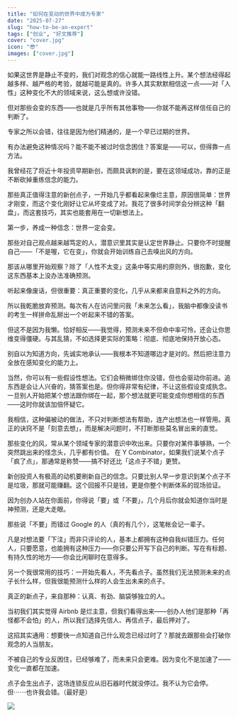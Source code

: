 ```yaml
---
title: "如何在变动的世界中成为专家"
date: "2025-07-27"
slug: "how-to-be-an-expert"
tags: ["创业", "好文推荐"]
cover: "cover.jpg"
icon: "😎"
images: ["cover.jpg"]
---
```

如果这世界是静止不变的，我们对观念的信心就能一路线性上升。某个想法经得起越多样、越严格的考验，就越可能是真的。许多人其实默默相信这一点——对「人性」这种变化不大的领域来说，这么想或许没错。



但对那些会变的东西——也就是几乎所有其他事物——你就不能再这样信任自己的判断了。



专家之所以会错，往往是因为他们精通的，是一个早已过期的世界。



有办法避免这种情况吗？能不能不被过时信念困住？答案是——可以，但得靠一点方法。



我曾经花了将近十年投资早期新创，而颇具讽刺的是，要在这领域成功，靠的正是不断砍掉重练信念的能力。



那些真正值得注意的新创点子，一开始几乎都看起来像烂主意，原因很简单：世界才刚变，而这个变化刚好让它从坏变成了对。我花了很多时间学会分辨这种「翻盘」，而这套技巧，其实也能套用在一切新想法上。



第一步，养成一种信念：世界一定会变。



那些对自己观点越来越笃定的人，潜意识里其实是认定世界静止。只要你不时提醒自己——「不是喔，它在变」，你就会开始训练自己去嗅出风的方向。



那该从哪里开始观察？除了「人性不太变」这条中等实用的原则外，很抱歉，变化这东西基本上没办法准确预测。



听起来像废话，但很重要：真正重要的变化，几乎从来都来自意料之外的方向。



所以我乾脆放弃预测。每次有人在访问里问我「未来怎么看」，我脑中都像没读书的考生一样拼命乱掰出一个听起来不错的答案。



但这不是因为我懒。恰好相反——我觉得，预测未来不但命中率可怜，还会让你思维变得僵硬。与其乱猜，不如选择更实际的策略：彻底、彻底地保持开放心态。



别自以为知道方向，先诚实地承认——我根本不知道哪边才是对的。然后把注意力全放在感知变化的能力上。



当然，你可以有一些假设性想法。它们会稍微绑住你没错，但也会驱动你前进。追东西是会让人兴奋的，猜答案也是。但你得非常有纪律，不让这些假设变成执念。
一旦别人开始把某个想法跟你绑在一起，那个想法就更可能变成你想相信的东西——这时你就该加倍怀疑它。



我相信，这种偏被动的做法，不只对判断想法有帮助，连产出想法也一样管用。真正的诀窍不是「刻意去想」，而是解决问题时，不打断那些莫名冒出来的直觉。



那些变化的风，常从某个领域专家的潜意识中吹出来。只要你对某件事够熟，一个突然跳出来的怪念头，几乎都有价值。
在 Y Combinator，如果我们说某个点子「疯了点」，那通常是称赞——搞不好还比「这点子不错」更赞。



新创投资人有极高的动机要刷新自己的信念。只要比别人早一步意识到某个点子不是垃圾，那就可能赚翻。这个回报不只是钱，更是你整个判断体系的现场验证。



因为创办人站在你面前，你得说「要」或「不要」，几个月后你就会知道你当时是神预测，还是大走眼。



那些说「不要」而错过 Google 的人（真的有几个），这笔帐会记一辈子。



凡是对想法要「下注」而非只评论的人，基本上都拥有这种自我纠错压力。任何人，只要愿意，也能拥有这种压力——你只要公开写下自己的判断。写在有标题、有持久性的地方——你会比闲聊时在意得多。



另一个我很常用的技巧：一开始先看人，不先看点子。虽然我们无法预测未来的点子长什么样，但我很能预测什么样的人会生出未来的点子。



真正的新点子，来自那种：认真、有劲、脑袋够独立的人。



当初我们其实觉得 Airbnb 是烂主意，但我们看得出来——创办人他们是那种「再怪都不会怕」的人，所以我们选择先信人、再信点子，最后押对了。



这招其实通用：想要快一点知道自己什么观念已经过时了？那就去跟那些会打破你观念的人当朋友。



不被自己的专业反困住，已经够难了，而未来只会更难。因为变化不是加速了——变化一直都在加速。



点子会生出点子，这场连锁反应从旧石器时代就没停过。我不认为它会停。
但⋯⋯也许我会错。（最好是）




![](https://prod-files-secure.s3.us-west-2.amazonaws.com/112d0858-5090-4d34-a606-b75eb8d65fd2/46476355-9cf3-4e99-9b7a-3531bc426380/1000202064.png?X-Amz-Algorithm=AWS4-HMAC-SHA256&X-Amz-Content-Sha256=UNSIGNED-PAYLOAD&X-Amz-Credential=ASIAZI2LB466UM6WN54F%2F20250814%2Fus-west-2%2Fs3%2Faws4_request&X-Amz-Date=20250814T035202Z&X-Amz-Expires=3600&X-Amz-Security-Token=IQoJb3JpZ2luX2VjEPP%2F%2F%2F%2F%2F%2F%2F%2F%2F%2FwEaCXVzLXdlc3QtMiJGMEQCIDOaDdeSk%2FnQyM%2Ft5S%2F6xJodOaFDFUBF2folvGMRklC%2BAiAWVG6ZBJ%2Fc73VRz5MSddk1TBWK7B6YIhLj24dgm7xuRyr%2FAwg8EAAaDDYzNzQyMzE4MzgwNSIMNZ3xw9ezzRkrqU49KtwD5kZkjMsds95H4myz8mkAOwOQmO%2FFV4o1FnDZAIPuXe0lvUYzSLGjn7TZvmsQD1ta1M5px8YyRZRpP3cK%2BPSiErVYipk0YuQ%2BrXxpEdVsvVFdUudivK5SqqbR9uZ1T7ni62R3EC0zTgv6NkWDX5DgTknoU0tljmwl7KlY%2BIqaCWKy%2BQLsXIzKvhNmWQYP6tKe8XE6ipZJdxmZ%2Bm7v2q53hIPyyozgIrZ0%2BCSs7J8uuQq%2BY%2FoXvjhuoibzmuweVKDs8MOhcmqyuUgxjxIv3qiCfRF7Wm7wxg%2B8Il7X271f8TIPZPoHalZGktQkDrkUPm1kQsYW12FSX6Z2TK0s7tJNXCTYkxpvo2g4fsBPobOKfhi1HASDAQN5BoFpyAOyyfx08LWm2GdQWFDmwUwFJiatcpmQoP5tQ4WTKuc20p7kzBQkcqti0UaCC0s776s23gu5CCMcQj8j%2FMEfDS5S5zmTR2dQZjME646I1Ye7QERkw1AAfc0auBs4onp8c9xAmZ28RuyT4KkPuE4Z5wWegZaMU7z6tx3FmNqhfyqkVQu5uuS0ca8gB%2BWwPIaB1LAPESE2Qfgr2r%2B96%2ByB9V%2BR7chGvgYxxKEsZpQBmWn85IYrjA3mbgrbWga4LWIXUZ4wsZn1xAY6pgGZebiq5Uk5SZEs2ZYXFa1C8Vi6mQmPRAbEOWS16KK8qQ7xO8vBUoOVD1y2%2BBtZfdcYGlsbBsye48jyt21T0q%2Bjjb%2BbbbxHmRSm0JMyghDYKpQErG8c9ptDxF%2FN7LESLAXbPt2DMLesQVHl2NwKgQ%2FN%2FtXwgAGQI%2Fw5k2yySbZ8jhiscO%2FKFh4nxXVGHAzBfCuInV53HeiH7t7sI4IR%2F%2BSEu%2FbqCzz%2B&X-Amz-Signature=e387cb2a528bb4bf293a2449e91488704d4b5ded6efbab1b240334cb29c57a5a&X-Amz-SignedHeaders=host&x-amz-checksum-mode=ENABLED&x-id=GetObject)

